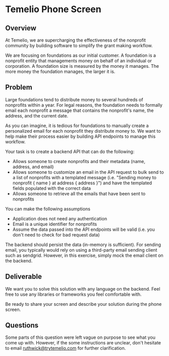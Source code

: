 # Temelio Phone Screen

## Overview

At Temelio, we are supercharging the effectiveness of the nonprofit community by building software to simplify the grant making workflow.

We are focusing on foundations as our initial customer. A foundation is a nonprofit entity that managements money on behalf of an individual or corporation. A foundation size is measured by the money it manages. The more money the foundation manages, the larger it is.

## Problem

Large foundations tend to distribute money to several hundreds of nonprofits within a year. For legal reasons, the foundation needs to formally email each nonprofit a message that contains the nonprofit's name, the address, and the current date.

As you can imagine, it is tedious for foundations to manually create a personalized email for each nonprofit they distribute money to. We want to help make their process easier by building API endpoints to manage this workflow.

Your task is to create a backend API that can do the following:

- Allows someone to create nonprofits and their metadata (name, address, and email)
- Allows someone to customize an email in the API request to bulk send to a list of nonprofits with a templated message (i.e. "Sending money to nonprofit { name } at address { address }") and have the templated fields populated with the correct data
- Allows someone to retrieve all the emails that have been sent to nonprofits

You can make the following assumptions

- Application does not need any authentication
- Email is a unique identifier for nonprofits
- Assume the data passed into the API endpoints will be valid (i.e. you don't need to check for bad request data)

The backend should persist the data (in-memory is sufficient). For sending email, you typically would rely on using a third-party email sending client such as sendgrid. However, in this exercise, simply mock the email client on the backend.

## Deliverable

We want you to solve this solution with any language on the backend. Feel free to use any libraries or frameworks you feel comfortable with.

Be ready to share your screen and describe your solution during the phone screen.

## Questions

Some parts of this question were left vague on purpose to see what you come up with. However, if the some instructions are unclear, don't hesitate to email ruthwick@trytemelio.com for further clarification.
